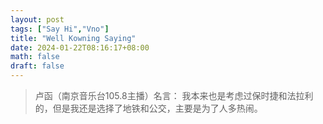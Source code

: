 ```yaml
---
layout: post
tags: ["Say Hi","Vno"]
title: "Well Kowning Saying"
date: 2024-01-22T08:16:17+08:00
math: false
draft: false
---
```

> 卢函（南京音乐台105.8主播）名言：
> 我本来也是考虑过保时捷和法拉利的，但是我还是选择了地铁和公交，主要是为了人多热闹。



